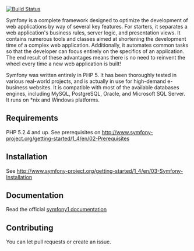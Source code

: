[![Build Status](https://secure.travis-ci.org/LExpress/symfony1.png)](http://travis-ci.org/LExpress/symfony1)

Symfony is a complete framework designed to optimize the development of web applications by way of several key features.
For starters, it separates a web application's business rules, server logic, and presentation views.
It contains numerous tools and classes aimed at shortening the development time of a complex web application.
Additionally, it automates common tasks so that the developer can focus entirely on the specifics of an application.
The end result of these advantages means there is no need to reinvent the wheel every time a new web application is built!

Symfony was written entirely in PHP 5.
It has been thoroughly tested in various real-world projects, and is actually in use for high-demand e-business websites.
It is compatible with most of the available databases engines, including MySQL, PostgreSQL, Oracle, and Microsoft SQL Server.
It runs on *nix and Windows platforms.

Requirements
------------

PHP 5.2.4 and up. See prerequisites on http://www.symfony-project.org/getting-started/1_4/en/02-Prerequisites

Installation
------------

See http://www.symfony-project.org/getting-started/1_4/en/03-Symfony-Installation

Documentation
-------------

Read the official [symfony1 documentation](http://www.symfony-project.org/doc/1_4/)

Contributing
------------

You can let pull requests or create an issue.
